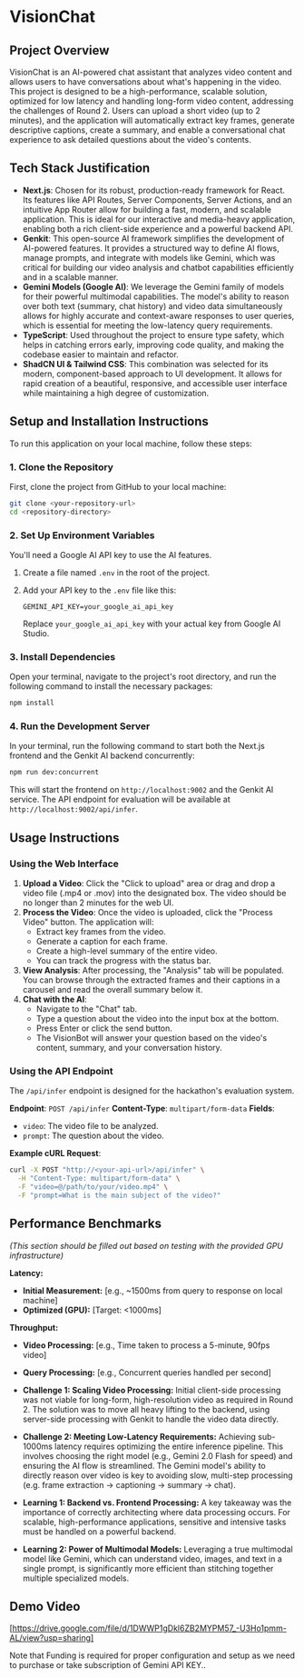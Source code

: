 # VisionChat

## Project Overview

VisionChat is an AI-powered chat assistant that analyzes video content and allows users to have conversations about what's happening in the video. This project is designed to be a high-performance, scalable solution, optimized for low latency and handling long-form video content, addressing the challenges of Round 2. Users can upload a short video (up to 2 minutes), and the application will automatically extract key frames, generate descriptive captions, create a summary, and enable a conversational chat experience to ask detailed questions about the video's contents.

## Tech Stack Justification

*   **Next.js**: Chosen for its robust, production-ready framework for React. Its features like API Routes, Server Components, Server Actions, and an intuitive App Router allow for building a fast, modern, and scalable application. This is ideal for our interactive and media-heavy application, enabling both a rich client-side experience and a powerful backend API.
*   **Genkit**: This open-source AI framework simplifies the development of AI-powered features. It provides a structured way to define AI flows, manage prompts, and integrate with models like Gemini, which was critical for building our video analysis and chatbot capabilities efficiently and in a scalable manner.
*   **Gemini Models (Google AI)**: We leverage the Gemini family of models for their powerful multimodal capabilities. The model's ability to reason over both text (summary, chat history) and video data simultaneously allows for highly accurate and context-aware responses to user queries, which is essential for meeting the low-latency query requirements.
*   **TypeScript**: Used throughout the project to ensure type safety, which helps in catching errors early, improving code quality, and making the codebase easier to maintain and refactor.
*   **ShadCN UI & Tailwind CSS**: This combination was selected for its modern, component-based approach to UI development. It allows for rapid creation of a beautiful, responsive, and accessible user interface while maintaining a high degree of customization.

## Setup and Installation Instructions

To run this application on your local machine, follow these steps:

### 1. Clone the Repository

First, clone the project from GitHub to your local machine:
```bash
git clone <your-repository-url>
cd <repository-directory>
```

### 2. Set Up Environment Variables

You'll need a Google AI API key to use the AI features.

1.  Create a file named `.env` in the root of the project.
2.  Add your API key to the `.env` file like this:

    ```
    GEMINI_API_KEY=your_google_ai_api_key
    ```
    Replace `your_google_ai_api_key` with your actual key from Google AI Studio.

### 3. Install Dependencies

Open your terminal, navigate to the project's root directory, and run the following command to install the necessary packages:

```bash
npm install
```

### 4. Run the Development Server

In your terminal, run the following command to start both the Next.js frontend and the Genkit AI backend concurrently:

```bash
npm run dev:concurrent
```

This will start the frontend on `http://localhost:9002` and the Genkit AI service. The API endpoint for evaluation will be available at `http://localhost:9002/api/infer`.

## Usage Instructions

### Using the Web Interface
1.  **Upload a Video**: Click the "Click to upload" area or drag and drop a video file (.mp4 or .mov) into the designated box. The video should be no longer than 2 minutes for the web UI.
2.  **Process the Video**: Once the video is uploaded, click the "Process Video" button. The application will:
    *   Extract key frames from the video.
    *   Generate a caption for each frame.
    *   Create a high-level summary of the entire video.
    *   You can track the progress with the status bar.
3.  **View Analysis**: After processing, the "Analysis" tab will be populated. You can browse through the extracted frames and their captions in a carousel and read the overall summary below it.
4.  **Chat with the AI**:
    *   Navigate to the "Chat" tab.
    *   Type a question about the video into the input box at the bottom.
    *   Press Enter or click the send button.
    *   The VisionBot will answer your question based on the video's content, summary, and your conversation history.

### Using the API Endpoint
The `/api/infer` endpoint is designed for the hackathon's evaluation system.

**Endpoint**: `POST /api/infer`
**Content-Type**: `multipart/form-data`
**Fields**:
*   `video`: The video file to be analyzed.
*   `prompt`: The question about the video.

**Example cURL Request**:
```bash
curl -X POST "http://<your-api-url>/api/infer" \
  -H "Content-Type: multipart/form-data" \
  -F "video=@/path/to/your/video.mp4" \
  -F "prompt=What is the main subject of the video?"
```

## Performance Benchmarks
*(This section should be filled out based on testing with the provided GPU infrastructure)*

**Latency:**
*   **Initial Measurement:** [e.g., ~1500ms from query to response on local machine]
*   **Optimized (GPU):** [Target: <1000ms]

**Throughput:**
*   **Video Processing:** [e.g., Time taken to process a 5-minute, 90fps video]
*   **Query Processing:** [e.g., Concurrent queries handled per second]

*   **Challenge 1: Scaling Video Processing:** Initial client-side processing was not viable for long-form, high-resolution video as required in Round 2. The solution was to move all heavy lifting to the backend, using server-side processing with Genkit to handle the video data directly.
*   **Challenge 2: Meeting Low-Latency Requirements:** Achieving sub-1000ms latency requires optimizing the entire inference pipeline. This involves choosing the right model (e.g., Gemini 2.0 Flash for speed) and ensuring the AI flow is streamlined. The Gemini model's ability to directly reason over video is key to avoiding slow, multi-step processing (e.g. frame extraction -> captioning -> summary -> chat).
*   **Learning 1: Backend vs. Frontend Processing:** A key takeaway was the importance of correctly architecting where data processing occurs. For scalable, high-performance applications, sensitive and intensive tasks must be handled on a powerful backend.
*   **Learning 2: Power of Multimodal Models:** Leveraging a true multimodal model like Gemini, which can understand video, images, and text in a single prompt, is significantly more efficient than stitching together multiple specialized models.

## Demo Video

[https://drive.google.com/file/d/1DWWP1gDkl6ZB2MYPM57_-U3Ho1pmm-AL/view?usp=sharing]

Note that Funding is required for proper configuration and setup as we need to purchase or take subscription of Gemini API KEY..
